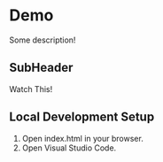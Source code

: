 # Demo

Some description!

## SubHeader

Watch This!

## Local Development Setup

1. Open index.html in your browser.
2. Open Visual Studio Code.